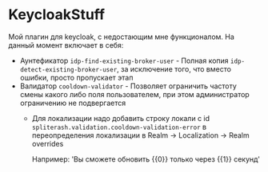 # KeycloakStuff

Мой плагин для keycloak, с недостающим мне функционалом. На данный момент включает в себя:

* Аунтефикатор `idp-find-existing-broker-user` - Полная копия `idp-detect-existing-broker-user`, за исключение того, что
  вместо ошибки, просто пропускает этап
* Валидатор `cooldown-validator` - Позволяет ограничить частоту смены какого либо поля пользователем, при этом администратор ограничению не подвергается 
    * Для локализации надо добавить строку локали с id `spliterash.validation.cooldown-validation-error` в
      переопределения локализации в Realm -> Localization -> Realm overrides
      
      Например: 'Вы сможете обновить {{0}} только через {{1}} секунд'